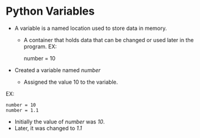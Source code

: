 # Python Variables

- A variable is a named location used to store data in memory.
  - A container that holds data that can be changed or used later in the program.
EX: 

    number = 10

- Created a variable named *number*
  - Assigned the value 10 to the variable. 

EX:

    number = 10
    number = 1.1

- Initially the value of *number* was *10*.
- Later, it was changed to *1.1*
